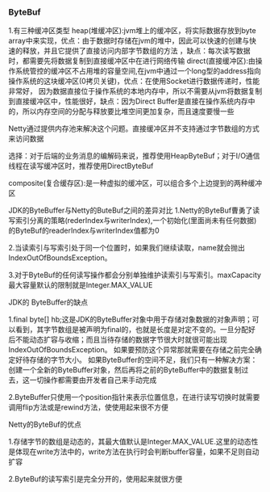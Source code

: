 ### ByteBuf
  1.有三种缓冲区类型
  heap(堆缓冲区):jvm堆上的缓冲区，将实际数据存放到byte array中来实现，优点：由于数据时存储在jvm的堆中，因此可以快速的创建与快速的释放，并且它提供了直接访问内部字节数组的方法
  ，缺点：每次读写数据时，都需要先将数据复制到直接缓冲区中在进行网络传输
  direct(直接缓冲区):由操作系统管控的缓冲区不占用堆的容量空间,在jvm中通过一个long型的address指向操作系统的这块缓冲区(0拷贝关键)，优点：在使用Socket进行数据传递时，性能非常好，
  因为数据直接位于操作系统的本地内存中，所以不需要从jvm将数据复制到直接缓冲区中，性能很好，缺点：因为Direct Buffer是直接在操作系统内存中的，所以内存空间的分配与释放要比堆空间更加复杂，而且速度要慢一些
  
  Netty通过提供内存池来解决这个问题。直接缓冲区并不支持通过字节数组的方式来访问数据
  
  选择：对于后端的业务消息的编解码来说，推荐使用HeapByteBuf；对于I/O通信线程在读写缓冲区时，推荐使用DirectByteBuf
  
  composite(复合缓存区):是一种虚拟的缓冲区，可以组合多个上边提到的两种缓冲区
  
  JDK的ByteBuffer与Netty的ButeBuf之间的差异对比
 1.Netty的ByteBuf曹勇了读写索引分离的策略(rederIndex与writerIndex),一个初始化(里面尚未有任何数据)的ByteBuf的readerIndex与writerIndex值都为0
 
 2.当读索引与写索引处于同一个位置时，如果我们继续读取，name就会抛出IndexOutOfBoundsException。
 
 3.对于ByteBuf的任何读写操作都会分别单独维护读索引与写索引。maxCapacity最大容量默认的限制就是Integer.MAX_VALUE
 
 JDK的 ByteBuffer的缺点
 
 1.final byte[] hb;这是JDK的ByteBuffer对象中用于存储对象数据的对象声明；可以看到，其字节数组是被声明为final的，也就是长度是对定不变的。一旦分配好后不能动态扩容与收缩；而且当待存储的数据字节很大时就很可能出现IndexOutOfBoundsException。
 如果要预防这个异常那就需要在存储之前完全确定好待存储的字节大小。
 如果ByteBuffer的空间不足，我们只有一种解决方案：创建一个全新的ByteBuffer对象，然后再将之前的ByteBuffer中的数据复制过去，这一切操作都需要由开发者自己来手动完成
 
 2.ByteBuffer只使用一个position指针来表示位置信息，在进行读写切换时就需要调用flip方法或是rewind方法，使使用起来很不方便
 
 Netty的ByteBuf的优点
 
 1.存储字节的数组是动态的，其最大值默认是Integer.MAX_VALUE.这里的动态性是体现在write方法中的，write方法在执行时会判断buffer容量，如果不足则自动扩容
 
 2.ByteBuf的读写索引是完全分开的，使用起来就很方便
